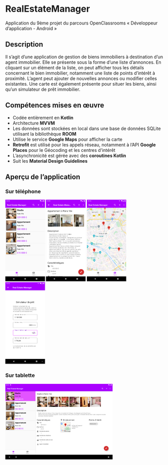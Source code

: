 # RealEstateManager

Application du 9ème projet du parcours OpenClassrooms « Développeur d’application - Android » 

## Description

Il s’agit d’une application de gestion de biens immobiliers à destination d’un agent immobilier. Elle se présente sous la forme d’une liste d’annonces. En cliquant sur un élément de la liste, on peut afficher tous les détails concernant le bien immobilier, notamment une liste de points d’intérêt à proximité. L’agent peut ajouter de nouvelles annonces ou modifier celles existantes. Une carte est également présente pour situer les biens, ainsi qu’un simulateur de prêt immobilier.

## Compétences mises en œuvre

- Codée entièrement en **Kotlin**
- Architecture **MVVM**
- Les données sont stockées en local dans une base de données SQLite utilisant la bibliothèque **ROOM**
- Utilise le service **Google Maps** pour afficher la carte
- **Retrofit** est utilisé pour les appels réseau, notamment à l’API **Google Places** pour le Géocoding et les centres d’intérêt
- L’asynchronicité est gérée avec des **coroutines Kotlin**
- Suit les **Material Design Guidelines**

## Aperçu de l’application

### Sur téléphone

<img src="readme.assets/Screenshot_1648541752.png" style="zoom:25%;" /> <img src="readme.assets/Screenshot_1651049974.png" style="zoom:25%;" /> <img src="readme.assets/Screenshot_1648541766.png" style="zoom:25%;" /> <img src="readme.assets/Screenshot_1648541789.png" style="zoom:25%;" /> 

### Sur tablette

<img src="readme.assets/Screenshot_1648542152.png" style="zoom: 33%;" />